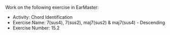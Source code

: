 Work on the following exercise in EarMaster:
- Activity: Chord Identification
- Exercise Name: 7(sus4), 7(sus2), maj7(sus2) & maj7(sus4) - Descending
- Exercise Number: 15.2
